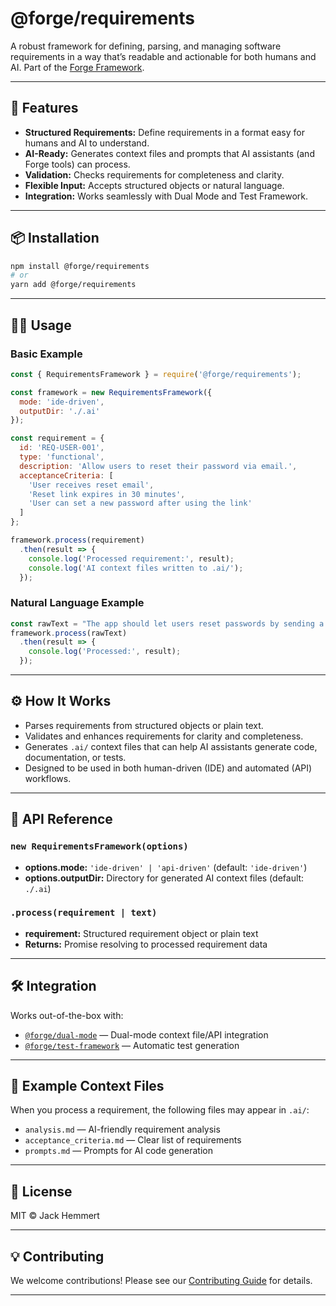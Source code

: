 # @forge/requirements

A robust framework for defining, parsing, and managing software requirements in a way that’s readable and actionable for both humans and AI. Part of the [Forge Framework](https://github.com/JackHemmert3113/forge-framework).

---

## 🚀 Features

- **Structured Requirements:** Define requirements in a format easy for humans and AI to understand.
- **AI-Ready:** Generates context files and prompts that AI assistants (and Forge tools) can process.
- **Validation:** Checks requirements for completeness and clarity.
- **Flexible Input:** Accepts structured objects or natural language.
- **Integration:** Works seamlessly with Dual Mode and Test Framework.

---

## 📦 Installation

```bash
npm install @forge/requirements
# or
yarn add @forge/requirements
```

---

## 🧑‍💻 Usage

### Basic Example

```js
const { RequirementsFramework } = require('@forge/requirements');

const framework = new RequirementsFramework({
  mode: 'ide-driven',
  outputDir: './.ai'
});

const requirement = {
  id: 'REQ-USER-001',
  type: 'functional',
  description: 'Allow users to reset their password via email.',
  acceptanceCriteria: [
    'User receives reset email',
    'Reset link expires in 30 minutes',
    'User can set a new password after using the link'
  ]
};

framework.process(requirement)
  .then(result => {
    console.log('Processed requirement:', result);
    console.log('AI context files written to .ai/');
  });
```

### Natural Language Example

```js
const rawText = "The app should let users reset passwords by sending a secure reset link to their email. The link must expire after 30 minutes.";
framework.process(rawText)
  .then(result => {
    console.log('Processed:', result);
  });
```

---

## ⚙️ How It Works

- Parses requirements from structured objects or plain text.
- Validates and enhances requirements for clarity and completeness.
- Generates `.ai/` context files that can help AI assistants generate code, documentation, or tests.
- Designed to be used in both human-driven (IDE) and automated (API) workflows.

---

## 🧩 API Reference

### `new RequirementsFramework(options)`

- **options.mode:** `'ide-driven' | 'api-driven'` (default: `'ide-driven'`)
- **options.outputDir:** Directory for generated AI context files (default: `./.ai`)

### `.process(requirement | text)`

- **requirement:** Structured requirement object or plain text
- **Returns:** Promise resolving to processed requirement data

---

## 🛠️ Integration

Works out-of-the-box with:
- [`@forge/dual-mode`](../dual-mode) — Dual-mode context file/API integration
- [`@forge/test-framework`](../test-framework) — Automatic test generation

---

## 📄 Example Context Files

When you process a requirement, the following files may appear in `.ai/`:
- `analysis.md` — AI-friendly requirement analysis
- `acceptance_criteria.md` — Clear list of requirements
- `prompts.md` — Prompts for AI code generation

---

## 📝 License

MIT © Jack Hemmert

---

## 💡 Contributing

We welcome contributions! Please see our [Contributing Guide](../../CONTRIBUTING.md) for details.

---
